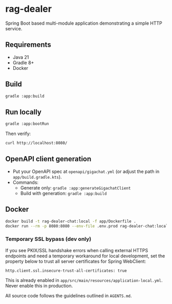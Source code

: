 # rag-dealer

Spring Boot based multi-module application demonstrating a simple HTTP service.

## Requirements
- Java 21
- Gradle 8+
- Docker

## Build

```bash
gradle :app:build
```

## Run locally

```bash
gradle :app:bootRun
```

Then verify:

```bash
curl http://localhost:8080/
```

## OpenAPI client generation

- Put your OpenAPI spec at `openapi/gigachat.yml` (or adjust the path in `app/build.gradle.kts`).
- Commands:
  - Generate only: `gradle :app:generateGigachatClient`
  - Build with generation: `gradle :app:build`

## Docker

```bash
docker build -t rag-dealer-chat:local -f app/Dockerfile .
docker run --rm -p 8080:8080 --env-file .env.prod rag-dealer-chat:local
```

### Temporary SSL bypass (dev only)

If you see PKIX/SSL handshake errors when calling external HTTPS endpoints and need a temporary workaround for local development, set the property below to trust all server certificates for Spring WebClient:

```
http.client.ssl.insecure-trust-all-certificates: true
```

This is already enabled in `app/src/main/resources/application-local.yml`. Never enable this in production.

All source code follows the guidelines outlined in `AGENTS.md`.
